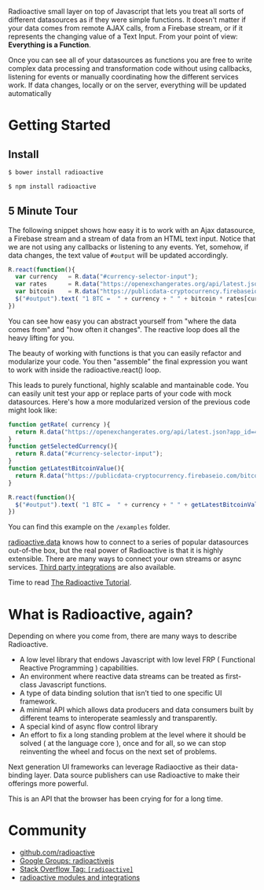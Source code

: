 Radioactive small layer on top of Javascript that lets you treat all sorts of different datasources as if they were simple functions.
It doesn't matter if your data comes from remote AJAX calls, from a Firebase stream, or if it represents the changing value of a Text Input. From your point of view: **Everything is a Function**.

Once you can see all of your datasources as functions you are free to write complex data processing and transformation code without using callbacks, listening for events or manually coordinating how the different services work. If data changes, locally or on the server, everything will be updated automatically

# Getting Started

## Install

```bash
$ bower install radioactive
```

```bash
$ npm install radioactive
```

## 5 Minute Tour

The following snippet shows how easy it is to work with an Ajax datasource, a Firebase stream and a stream of data from an HTML text input.
Notice that we are not using any callbacks or listening to any events.
Yet, somehow, if data changes, the text value of `#output` will be updated accordingly.

```javascript
R.react(function(){
  var currency   = R.data("#currency-selector-input");
  var rates      = R.data("https://openexchangerates.org/api/latest.json?app_id=4a363014b909486b8f49d967b810a6c3&callback=?");
  var bitcoin    = R.data("https://publicdata-cryptocurrency.firebaseio.com/bitcoin/last");
  $("#output").text( "1 BTC =  " + currency + " " + bitcoin * rates[currency] );
})
```

You can see how easy you can abstract yourself from "where the data comes from" and "how often it changes". The reactive loop does all the heavy lifting for you.

The beauty of working with functions is that you can easily refactor and modularize your code. You then "assemble" the final expression you want to work with inside the radioactive.react() loop.

This leads to purely functional, highly scalable and mantainable code. You can easily unit test your app or replace parts of your code with mock datasources. Here's how a more modularized version of the previous code might look like:


```javascript
function getRate( currency ){
  return R.data("https://openexchangerates.org/api/latest.json?app_id=4a363014b909486b8f49d967b810a6c3&callback=?").rates[currency];
}
function getSelectedCurrency(){
  return R.data("#currency-selector-input");
}
function getLatestBitcoinValue(){
  return R.data("https://publicdata-cryptocurrency.firebaseio.com/bitcoin/last");
}

R.react(function(){
  $("#output").text( "1 BTC =  " + currency + " " + getLatestBitcoinValue() * getRate( currency ) );
})
```

You can find this example on the `/examples` folder.

[radioactive.data](https://github.com/radioactive/radioactive/wiki/radioactive.data) knows how to connect to a series of popular datasources out-of-the box, but the real power of Radioactive is that it is highly extensible. There are many ways to connect your own streams or async services. [Third party integrations](https://github.com/radioactive/radioactive/wiki/Modules) are also available.

Time to read [The Radioactive Tutorial](https://github.com/radioactive/radioactive/wiki/Radioactive-Tutorial).

# What is Radioactive, again?

Depending on where you come from, there are many ways to describe Radioactive.

* A low level library that endows Javascript with low level FRP ( Functional Reactive Programming ) capabilities.
* An environment where reactive data streams can be treated as first-class Javascript functions.
* A type of data binding solution that isn’t tied to one specific UI framework.
* A minimal API which allows data producers and data consumers built by different teams to interoperate seamlessly and transparently.
* A special kind of async flow control library
* An effort to fix a long standing problem at the level where it should be solved ( at the language core ), once and for all, so we can stop reinventing the wheel and focus on the next set of problems.

Next generation UI frameworks can leverage Radiaoctive as their data-binding layer.
Data source publishers can use Radioactive to make their offerings more powerful.

This is an API that the browser has been crying for for a long time.


# Community

* [github.com/radioactive](https://github.com/radioactive)
* [Google Groups: radioactivejs](https://groups.google.com/forum/#!forum/radioactivejs)
* [Stack Overflow Tag: `[radioactive]`]()
* [radioactive modules and integrations](https://github.com/radioactive/radioactive/wiki/Modules)



